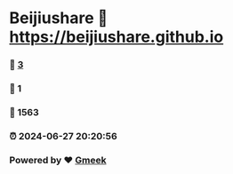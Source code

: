 # Beijiushare :link: https://beijiushare.github.io 
### :page_facing_up: [3](https://beijiushare.github.io/tag.html) 
### :speech_balloon: 1 
### :hibiscus: 1563 
### :alarm_clock: 2024-06-27 20:20:56 
### Powered by :heart: [Gmeek](https://github.com/Meekdai/Gmeek)
